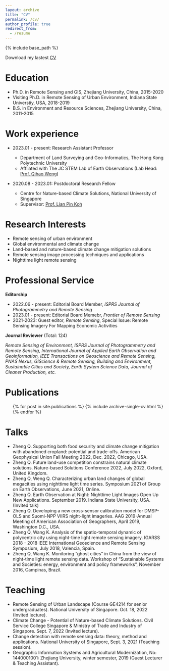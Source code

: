 ```yaml
---
layout: archive
title: "CV"
permalink: /cv/
author_profile: true
redirect_from:
  - /resume
---
```


{% include base_path %}

Download my lastest [CV](https://github.com/qmzheng09work/qmzheng09work.github.io/raw/master/files/C.V.%20Qiming%20Zheng.pdf)

Education
======
* Ph.D. in Remote Sensing and GIS, Zhejiang University, China, 2015-2020
* Visiting Ph.D. in Remote Sensing of Urban Environment, Indiana State Universtiy, USA, 2018-2019
* B.S. in Environment and Resource Sciences, Zhejiang University, China, 2011-2015

Work experience
======
* 2023.01 - present: Research Assistant Professor
  * Department of Land Surveying and Geo-Informatics, The Hong Kong Polytechnic University
  * Affliated with The JC STEM Lab of Earth Observations (Lab Head: [Prof. Qihao Weng](https://www.polyu.edu.hk/lsgi/people/academic-staff/prof-weng-qihao/))

* 2020.08 - 2023.01: Postdoctoral Research Fellow
  * Centre for Nature-based Climate Solutions, National University of Singapore
  * Supervisor: [Prof. Lian Pin Koh](https://www.nus.edu.sg/cncs/koh-lian-pin/)
  
Research Interests
======
* Remote sensing of urban environment
* Global environmental and climate change
* Land-based and nature-based climate change mitigation solutions
* Remote sensing image processing techniques and applications
* Nighttime light remote sensing

Professional Service
======
**Editorship**
* 2022.06 - present: Editorial Board Member, *ISPRS Journal of Photogrammetry and Remote Sensing*
* 2023.01 - present: Editorial Board Memebr, *Frontier of Remote Sensing*
* 2021-2023: Guest editor, *Remote Sensing*, Special Issue: Remote Sensing Imagery For Mapping Economic Activities

**Journal Reviewer** (Total: 124)

*Remote Sensing of Environment, ISPRS Journal of Photogrammetry and Remote Sensing, International Journal of Applied Earth Observation and Geoinformation, IEEE Transactions on Geoscience and Remote Sensing, PNAS Nexus, GIScience & Remote Sensing, Building and Environment, Sustainable Cities and Society, Earth System Science Data, Journal of Cleaner Production, etc.*


Publications
======
  <ul>{% for post in site.publications %}
    {% include archive-single-cv.html %}
  {% endfor %}</ul>
  
Talks
======
* Zheng Q. Supporting both food security and climate change mitigation with abandoned cropland: potential and trade-offs. American Geophysical Union Fall Meeting 2022, Dec. 2022, Chicago, USA.
* Zheng Q. Future land-use competition constrains natural climate solutions. Nature-based Solutions Conference 2022, July 2022, Oxford, United Kingdom.
* Zheng Q, Weng Q. Characterizing urban land changes of global megacities using nighttime light time series. Symposium 2021 of Group on Earth Observations, June 2021, Online.
* Zheng Q. Earth Observation at Night: Nighttime Light Images Open Up New Applications. September 2019. Indiana State University, USA. (Invited talk)
* Zheng Q. Developing a new cross-sensor calibration model for DMSP-OLS and Suomi-NPP VIIRS night-light imageries. AAG 2019-Annual Meeting of American Association of Geographers, April 2019, Washington D.C., USA.
* Zheng Q, Wang K. Analysis of the spatio-temporal dynamic of polycentric city using night-time light remote sensing imagery. IGARSS 2018 - 2018 IEEE International Geoscience and Remote Sensing Symposium, July 2018, Valencia, Spain.
* Zheng Q, Wang K. Monitoring “ghost cities” in China from the view of night-time light remote sensing data. Workshop of “Sustainable Systems and Societies: energy, environment and policy frameworks”, November 2016, Campinas, Brazil.

  
Teaching
======
*	Remote Sensing of Urban Landscape (Course GE4214 for senior undergraduates). National University of Singapore. Oct. 18, 2022 (Invited lecture).
*	Climate Change - Potential of Nature-based Climate Solutions. Civil Service College Singapore & Ministry of Trade and Industry of Singapore. Sept. 7, 2022 (Invited lecture).
*	Change detection with remote sensing data: theory, method and applications. National University of Singapore, Sept. 3, 2021 (Teaching session).
*	Geographic Information Systems and Agricultural Modernization, No: 1440001001: Zhejiang University, winter semester, 2019 (Guest Lecturer & Teaching Assistant).

  

